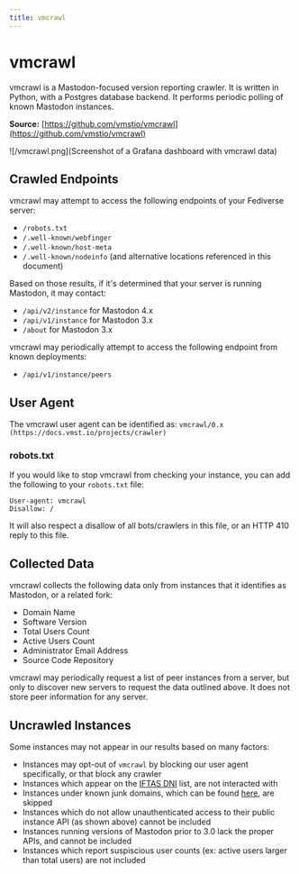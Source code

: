 ```yaml
---
title: vmcrawl
---
```


# vmcrawl

vmcrawl is a Mastodon-focused version reporting crawler.
It is written in Python, with a Postgres database backend.
It performs periodic polling of known Mastodon instances.

**Source:** [https://github.com/vmstio/vmcrawl](https://github.com/vmstio/vmcrawl)

![/vmcrawl.png](Screenshot of a Grafana dashboard with vmcrawl data)

## Crawled Endpoints

vmcrawl may attempt to access the following endpoints of your Fediverse server:

- `/robots.txt`
- `/.well-known/webfinger`
- `/.well-known/host-meta`
- `/.well-known/nodeinfo` (and alternative locations referenced in this document)

Based on those results, if it's determined that your server is running Mastodon, it may contact:

- `/api/v2/instance` for Mastodon 4.x
- `/api/v1/instance` for Mastodon 3.x
- `/about` for Mastodon 3.x

vmcrawl may periodically attempt to access the following endpoint from known deployments:

- `/api/v1/instance/peers`

## User Agent

The vmcrawl user agent can be identified as: `vmcrawl/0.x (https://docs.vmst.io/projects/crawler)`

### robots.txt

If you would like to stop vmcrawl from checking your instance, you can add the following to your `robots.txt` file:

```
User-agent: vmcrawl
Disallow: /
```

It will also respect a disallow of all bots/crawlers in this file, or an HTTP 410 reply to this file.

## Collected Data

vmcrawl collects the following data only from instances that it identifies as Mastodon, or a related fork:

- Domain Name
- Software Version
- Total Users Count
- Active Users Count
- Administrator Email Address
- Source Code Repository

vmcrawl may periodically request a list of peer instances from a server, but only to discover new servers to request the data outlined above.
It does not store peer information for any server.

## Uncrawled Instances

Some instances may not appear in our results based on many factors:

- Instances may opt-out of `vmcrawl` by blocking our user agent specifically, or that block any crawler
- Instances which appear on the [IFTAS DNI](https://connect.iftas.org/library/iftas-documentation/iftas-dni-list/) list, are not interacted with
- Instances under known junk domains, which can be found [here](https://github.com/vmstio/vmcrawl/blob/main/creation.sql), are skipped
- Instances which do not allow unauthenticated access to their public instance API (as shown above) cannot be included
- Instances running versions of Mastodon prior to 3.0 lack the proper APIs, and cannot be included
- Instances which report suspiscious user counts (ex: active users larger than total users) are not included